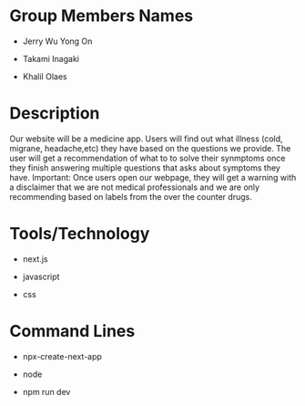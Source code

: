 # Group Members Names
- Jerry Wu Yong On
* Takami Inagaki
+ Khalil Olaes 


# Description
 Our website will be a medicine app. Users will find out what illness (cold, migrane, headache,etc) they have based on the questions we provide.
 The user will get a recommendation of what to to solve their synmptoms once they finish answering multiple questions that asks about symptoms they have. 
 Important: Once users open our webpage, they will get a warning with a disclaimer that we are not medical professionals and we are only recommending based on labels from the over the counter drugs.


# Tools/Technology
- next.js
* javascript
+ css

# Command Lines
- npx-create-next-app
* node
+ npm run dev
